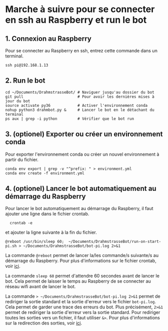 # Marche à suivre pour se connecter en ssh au Raspberry et run le bot

## 1. Connexion au Raspberry
Pour se connecter au Raspberry en ssh, entrez cette commande dans un terminal.
```console
ssh pi@192.168.1.13
```



## 2. Run le bot

```console
cd ~/Documents/DrahmstrasseBot/ # Naviguer jusqu'au dossier du bot
git pull                        # Pour avoir les dernières mises à jour du bot
source activate py36            # Activer l'environnement conda
nohup python3 drahmbot.py &     # Lancer le bot en le détachant du terminal
ps aux | grep -i python         # Vérifier que le bot run
```

## 3. (optionel) Exporter ou créer un environnement conda

Pour exporter l'environnement conda ou créer un nouvel environnement à partir du fichier.
```console
conda env export | grep -v "^prefix: " > environment.yml
conda env create -f environment.yml
```

## 4. (optionel) Lancer le bot automatiquement au démarrage du Raspberry

Pour lancer le bot automatiquement au démarrage du Raspberry, il faut ajouter une ligne dans le fichier crontab.

```console
  crontab -e
```

et ajouter la ligne suivante à la fin du fichier.

```console
@reboot /usr/bin/sleep 60;  ~/Documents/DrahmstrasseBot/run-on-start-pi.sh > ~/Documents/DrahmstrasseBot/bot-pi.log 2>&1
```
La commande `@reboot` permet de lancer la/les commande/s suivante/s au démarrage du Raspberry. Pour plus d'informations sur le fichier crontab, voir [ici](https://tecadmin.net/crontab-in-linux-with-20-examples-of-cron-schedule/).

La commande `sleep 60` permet d'attendre 60 secondes avant de lancer le bot. Cela permet de laisser le temps au Raspberry de se connecter au réseau wifi avant de lancer le bot.

La commande `> ~/Documents/DrahmstrasseBot/bot-pi.log 2>&1` permet de rediriger la sortie standard et la sortie d'erreur vers le fichier `bot-pi.log`. Cela permet de garder une trace des erreurs du bot. Plus précisément, `2>&1` permet de rediriger la sortie d'erreur vers la sortie standard. Pour rediriger toutes les sorties vers un fichier, il faut utiliser `&>`. Pour plus d'informations sur la redirection des sorties, voir [ici](https://www.tldp.org/LDP/abs/html/io-redirection.html).


